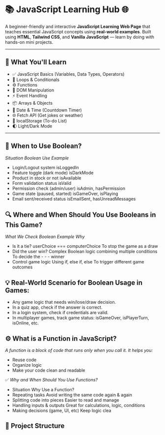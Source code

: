 # 📚 JavaScript Learning Hub 🌐

A beginner-friendly and interactive **JavaScript Learning Web Page** that teaches essential JavaScript concepts using **real-world examples**. Built using **HTML**, **Tailwind CSS**, and **Vanilla JavaScript** — learn by doing with hands-on mini projects.

---

## 🎯 What You'll Learn

- ✅ JavaScript Basics (Variables, Data Types, Operators)
- 🔁 Loops & Conditionals
- ⚙️ Functions
- 🎯 DOM Manipulation
- ⚡ Event Handling
- 📦 Arrays & Objects
- 📆 Date & Time (Countdown Timer)
- 🌐 Fetch API (Get jokes or weather)
- 💾 localStorage (To-do List)
- 🌓 Light/Dark Mode

---
## 🔁 When to Use Boolean?

*Situation	Boolean Use Example*

- Login/Logout system	isLoggedIn
- Feature toggle (dark mode)	isDarkMode
- Product in stock or not	isAvailable
- Form validation status	isValid
- Permission check (admin/user)	isAdmin, hasPermission
- Game state (paused, started)	isGameOver, isPlaying
- Email sent/received status	isEmailSent, hasUnreadMessages

## 🔍 Where and When Should You Use Booleans in This Game?
*What We Check	Boolean Example	Why*

- Is it a tie?	userChoice === computerChoice	To stop the game as a draw
- Did the user win?	Complex Boolean logic combining multiple conditions	To decide the - - - winner
- Control game logic	Using if, else if, else	To trigger different game outcomes

## 💡 Real-World Scenario for Boolean Usage in Games:

- Any game logic that needs win/lose/draw decision.
- In a quiz app, check if the answer is correct.
- In a login system, check if credentials are valid.
- In multiplayer games, track game status: isGameOver, isPlayerTurn, isOnline, etc.


## ⚙️ What is a Function in JavaScript?
*A function is a block of code that runs only when you call it. It helps you:*

- Reuse code
- Organize logic
- Make your code clean and readable

✅ *Why and When Should You Use Functions?*
- Situation	Why Use a Function?
- Repeating tasks	Avoid writing the same code again & again
- Splitting code into pieces	Easier to read and manage
- Handling inputs & outputs	Great for calculations, logic, conditions
- Making decisions (game, UI, etc)	Keep logic clea


## 📂 Project Structure


